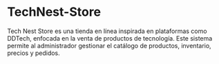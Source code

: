 # TechNest-Store
Tech Nest Store es una tienda en línea inspirada en plataformas como DDTech, enfocada en la venta de productos de tecnología. Este sistema permite al administrador gestionar el catálogo de productos, inventario, precios y pedidos. 
